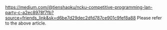 https://medium.com/@tienshaoku/ncku-competitive-programming-lan-party-c-a2ec8978f7fb?source=friends_link&sk=d6be7d29dec2dfd787ce901c9fef8a88
Please refer to the above article.

